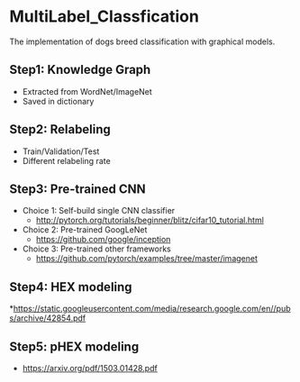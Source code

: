 # MultiLabel_Classfication
The implementation of dogs breed classification with graphical models.

## Step1: Knowledge Graph
* Extracted from WordNet/ImageNet
* Saved in dictionary

## Step2: Relabeling
* Train/Validation/Test
* Different relabeling rate

## Step3: Pre-trained CNN
* Choice 1: Self-build single CNN classifier
    - http://pytorch.org/tutorials/beginner/blitz/cifar10_tutorial.html
* Choice 2: Pre-trained GoogLeNet
    - https://github.com/google/inception
* Choice 3: Pre-trained other frameworks
    - https://github.com/pytorch/examples/tree/master/imagenet

## Step4: HEX modeling
*https://static.googleusercontent.com/media/research.google.com/en//pubs/archive/42854.pdf
## Step5: pHEX modeling
* https://arxiv.org/pdf/1503.01428.pdf
